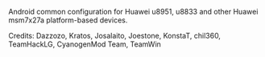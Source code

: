 Android common configuration for Huawei u8951, u8833 and other Huawei msm7x27a platform-based devices.

Credits: Dazzozo, Kratos, Josalaito, Joestone, KonstaT, chil360, TeamHackLG, CyanogenMod Team, TeamWin
